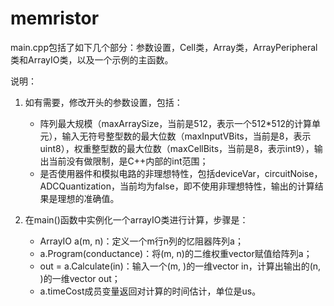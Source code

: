# memristor

main.cpp包括了如下几个部分：参数设置，Cell类，Array类，ArrayPeripheral类和ArrayIO类，以及一个示例的主函数。

说明：

1. 如有需要，修改开头的参数设置，包括：
   * 阵列最大规模（maxArraySize，当前是512，表示一个512*512的计算单元），输入无符号整型数的最大位数（maxInputVBits，当前是8，表示uint8），权重整型数的最大位数（maxCellBits，当前是8，表示int9），输出当前没有做限制，是C++内部的int范围；
   * 是否使用器件和模拟电路的非理想特性，包括deviceVar，circuitNoise，ADCQuantization，当前均为false，即不使用非理想特性，输出的计算结果是理想的准确值。

2. 在main()函数中实例化一个arrayIO类进行计算，步骤是：
   * ArrayIO a(m, n)：定义一个m行n列的忆阻器阵列a；
   * a.Program(conductance)：将(m, n)的二维权重vector赋值给阵列a；
   * out = a.Calculate(in)：输入一个(m, )的一维vector in，计算出输出的(n, )的一维vector out；
   * a.timeCost成员变量返回对计算的时间估计，单位是us。
